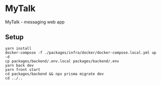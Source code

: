 # MyTalk

MyTalk - messaging web app

## Setup

```
yarn install
docker-compose -f ./packages/infra/docker/docker-compose.local.yml up -d
cp packages/backend/.env.local packages/backend/.env
yarn back dev
yarn front start
cd packages/backend && npx prisma migrate dev
cd ../..
```
